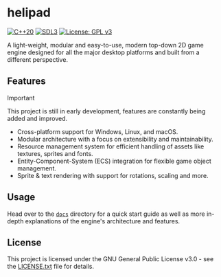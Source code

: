# helipad

[![C++20](https://img.shields.io/badge/C%2B%2B-20-blue.svg)](https://en.cppreference.com/w/cpp/20)
[![SDL3](https://img.shields.io/badge/SDL-3.0-green.svg)](https://github.com/libsdl-org/SDL)
[![License: GPL v3](https://img.shields.io/badge/License-GPLv3-orange.svg)](LICENSE.txt)

A light-weight, modular and easy-to-use, modern top-down 2D game engine designed for all the major desktop platforms and built from a different perspective.

## Features

> [!IMPORTANT]
> This project is still in early development, features are constantly being added and improved.

- Cross-platform support for Windows, Linux, and macOS.
- Modular architecture with a focus on extensibility and maintainability.
- Resource management system for efficient handling of assets like textures, sprites and fonts.
- Entity-Component-System (ECS) integration for flexible game object management.
- Sprite & text rendering with support for rotations, scaling and more.

## Usage

Head over to the [`docs`](docs) directory for a quick start guide as well as more in-depth explanations of the engine's architecture and features.

## License

This project is licensed under the GNU General Public License v3.0 - see the [LICENSE.txt](LICENSE.txt) file for details.
